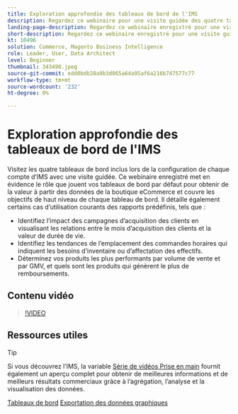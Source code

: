 ```yaml
---
title: Exploration approfondie des tableaux de bord de l'IMS
description: Regardez ce webinaire pour une visite guidée des quatre tableaux de bord inclus lors de la configuration de chaque compte de l’IMS.
landing-page-description: Regardez ce webinaire enregistré pour une visite guidée des quatre tableaux de bord inclus lors de la configuration de chaque compte IMS.
short-description: Regardez ce webinaire enregistré pour une visite guidée des quatre tableaux de bord inclus lors de la configuration de chaque compte IMS.
kt: 10496
solution: Commerce, Magento Business Intelligence
role: Leader, User, Data Architect
level: Beginner
thumbnail: 343498.jpeg
source-git-commit: edd0bdb28a9b3d065a64a95af6a216b747577c77
workflow-type: tm+mt
source-wordcount: '232'
ht-degree: 0%

---
```


# Exploration approfondie des tableaux de bord de l&#39;IMS

Visitez les quatre tableaux de bord inclus lors de la configuration de chaque compte d’IMS avec une visite guidée. Ce webinaire enregistré met en évidence le rôle que jouent vos tableaux de bord par défaut pour obtenir de la valeur à partir des données de la boutique eCommerce et couvre les objectifs de haut niveau de chaque tableau de bord. Il détaille également certains cas d’utilisation courants des rapports prédéfinis, tels que :

- Identifiez l’impact des campagnes d’acquisition des clients en visualisant les relations entre le mois d’acquisition des clients et la valeur de durée de vie.
- Identifiez les tendances de l’emplacement des commandes horaires qui indiquent les besoins d’inventaire ou d’affectation des effectifs.
- Déterminez vos produits les plus performants par volume de vente et par GMV, et quels sont les produits qui génèrent le plus de remboursements.

## Contenu vidéo

>[!VIDEO](https://video.tv.adobe.com/v/343498?quality=12&learn=on)

## Ressources utiles

>[!TIP]
>
>Si vous découvrez l’IMS, la variable [Série de vidéos Prise en main](https://experienceleague.adobe.com/docs/commerce-learn/tutorials/mbi/introduction/1-overview.html) fournit également un aperçu complet pour obtenir de meilleures informations et de meilleurs résultats commerciaux grâce à l’agrégation, l’analyse et la visualisation des données.

[Tableaux de bord](https://experienceleague.adobe.com/docs/commerce-business-intelligence/mbi/build/dashboards/ess-dashboards.html)
[Exportation des données graphiques](https://experienceleague.adobe.com/docs/commerce-business-intelligence/mbi/build/share/exp-chart-dash.html)

